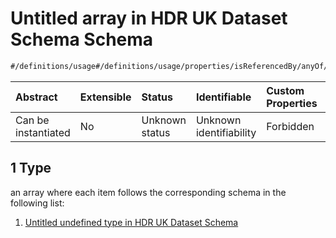 # Untitled array in HDR UK Dataset Schema Schema

```txt
#/definitions/usage#/definitions/usage/properties/isReferencedBy/anyOf/1
```



| Abstract            | Extensible | Status         | Identifiable            | Custom Properties | Additional Properties | Access Restrictions | Defined In                                                                                        |
| :------------------ | :--------- | :------------- | :---------------------- | :---------------- | :-------------------- | :------------------ | :------------------------------------------------------------------------------------------------ |
| Can be instantiated | No         | Unknown status | Unknown identifiability | Forbidden         | Allowed               | none                | [dataset.schema.json*](../../../schema/dataset/latest/dataset.schema.json "open original schema") |

## 1 Type

an array where each item follows the corresponding schema in the following list:

1.  [Untitled undefined type in HDR UK Dataset Schema](dataset-definitions-usage-properties-citations-anyof-1-items-0.md "check type definition")
